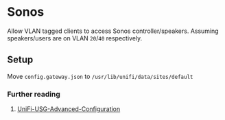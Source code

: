 # Sonos

Allow VLAN tagged clients to access Sonos controller/speakers. Assuming speakers/users are on VLAN `20`/`40` respectively.

## Setup

Move `config.gateway.json` to `/usr/lib/unifi/data/sites/default`

### Further reading

1. [UniFi-USG-Advanced-Configuration](https://help.ubnt.com/hc/en-us/articles/215458888-UniFi-USG-Advanced-Configuration)
